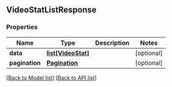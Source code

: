 ## VideoStatListResponse

### Properties
Name | Type | Description | Notes
------------ | ------------- | ------------- | -------------
**data** | [**list[VideoStat]**](#VideoStat) |  | [optional] 
**pagination** | [**Pagination**](#Pagination) |  | [optional] 

[[Back to Model list]](#documentation-for-models) [[Back to API list]](#documentation-for-api-endpoints)


